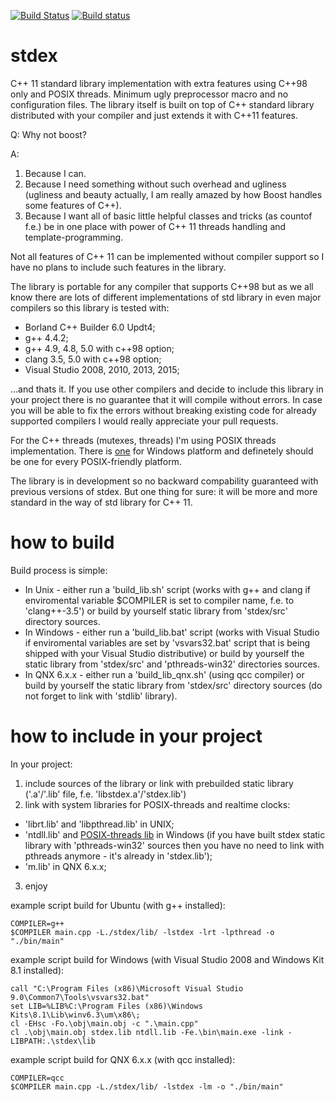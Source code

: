 [![Build Status](https://travis-ci.org/oktonion/stdex.svg?branch=tests)](https://travis-ci.org/oktonion/stdex)
[![Build status](https://ci.appveyor.com/api/projects/status/hu8800gu31xldj25?svg=true)](https://ci.appveyor.com/project/oktonion/stdex)

# stdex
C++ 11 standard library implementation with extra features using C++98 only and POSIX threads. Minimum ugly preprocessor macro and no configuration files. The library itself is built on top of C++ standard library distributed with your compiler and just extends it with C++11 features.

Q: Why not boost?

A: 
1. Because I can.
2. Because I need something without such overhead and ugliness (ugliness and beauty actually, I am really amazed by how Boost handles some features of C++).
3. Because I want all of basic little helpful classes and tricks (as countof f.e.) be in one place with power of C++ 11 threads handling and template-programming.

Not all features of C++ 11 can be implemented without compiler support so I have no plans to include such features in the library.

The library is portable for any compiler that supports C++98 but as we all know there are lots of different implementations of std library in even major compilers so this library is tested with:

* Borland C++ Builder 6.0 Updt4; 
* g++ 4.4.2;
* g++ 4.9, 4.8, 5.0 with c++98 option;
* clang 3.5, 5.0 with c++98 option;
* Visual Studio 2008, 2010, 2013, 2015;

...and thats it. If you use other compilers and decide to include this library in your project there is no guarantee that it will compile without errors. In case you will be able to fix the errors without breaking existing code for already supported compilers I would really appreciate your pull requests.

For the C++ threads (mutexes, threads) I'm using POSIX threads implementation. There is [one](https://github.com/GerHobbelt/pthread-win32 "I'm using this implementation") for Windows platform and definetely should be one for every POSIX-friendly platform.

The library is in development so no backward compability guaranteed with previous versions of stdex. But one thing for sure: it will be more and more standard in the way of std library for C++ 11.

# how to build
Build process is simple: 
* In Unix - either run a 'build_lib.sh' script (works with g++ and clang if enviromental variable $COMPILER is set to compiler name, f.e. to 'clang++-3.5') or build by yourself static library from 'stdex/src' directory sources.
* In Windows - either run a 'build_lib.bat' script (works with Visual Studio if enviromental variables are set by 'vsvars32.bat' script that is being shipped with your Visual Studio distributive) or build by yourself the static library from 'stdex/src' and 'pthreads-win32' directories sources.
* In QNX 6.x.x - either run a 'build_lib_qnx.sh' (using qcc compiler) or build by yourself the static library from 'stdex/src' directory sources (do not forget to link with 'stdlib' library).

# how to include in your project
In your project: 
1. include sources of the library or link with prebuilded static library ('.a'/'.lib' file, f.e. 'libstdex.a'/'stdex.lib')
2. link with system libraries for POSIX-threads and realtime clocks: 
* 'librt.lib' and 'libpthread.lib' in UNIX; 
* 'ntdll.lib' and [POSIX-threads lib](https://github.com/GerHobbelt/pthread-win32 "I'm using this implementation") in Windows (if you have built stdex static library with 'pthreads-win32' sources then you have no need to link with pthreads anymore - it's already in 'stdex.lib');
* 'm.lib' in QNX 6.x.x;
3. enjoy

example script build for Ubuntu (with g++ installed):
```
COMPILER=g++
$COMPILER main.cpp -L./stdex/lib/ -lstdex -lrt -lpthread -o "./bin/main"
```

example script build for Windows (with Visual Studio 2008 and Windows Kit 8.1 installed):
```
call "C:\Program Files (x86)\Microsoft Visual Studio 9.0\Common7\Tools\vsvars32.bat"
set LIB=%LIB%C:\Program Files (x86)\Windows Kits\8.1\Lib\winv6.3\um\x86\;
cl -EHsc -Fo.\obj\main.obj -c ".\main.cpp"
cl .\obj\main.obj stdex.lib ntdll.lib -Fe.\bin\main.exe -link -LIBPATH:.\stdex\lib
```

example script build for QNX 6.x.x (with qcc installed):
```
COMPILER=qcc
$COMPILER main.cpp -L./stdex/lib/ -lstdex -lm -o "./bin/main"
```
